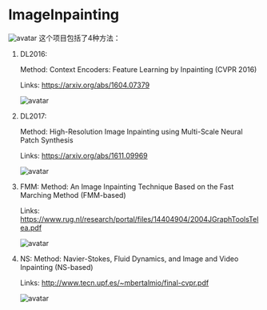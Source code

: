 # ImageInpainting
![avatar](https://github.com/ZijianHu/ImageInpainting/blob/master/result/orgin.png)
这个项目包括了4种方法：
1. DL2016:
    
    Method: Context Encoders: Feature Learning by Inpainting (CVPR 2016)

    Links: https://arxiv.org/abs/1604.07379
    
    ![avatar](https://github.com/ZijianHu/ImageInpainting/blob/master/result/DL2016.png)

2. DL2017:

    Method: High-Resolution Image Inpainting using Multi-Scale Neural Patch Synthesis
    
    Links: https://arxiv.org/abs/1611.09969

    ![avatar](https://github.com/ZijianHu/ImageInpainting/blob/master/result/DL2017.png)

3. FMM:
    Method: An Image Inpainting Technique Based on the Fast Marching Method (FMM-based)

    Links: https://www.rug.nl/research/portal/files/14404904/2004JGraphToolsTelea.pdf

    ![avatar](https://github.com/ZijianHu/ImageInpainting/blob/master/result/FMM.png)

4. NS:
    Method: Navier-Stokes, Fluid Dynamics, and Image and Video Inpainting (NS-based)

    Links: http://www.tecn.upf.es/~mbertalmio/final-cvpr.pdf

    ![avatar](https://github.com/ZijianHu/ImageInpainting/blob/master/result/NS.png)